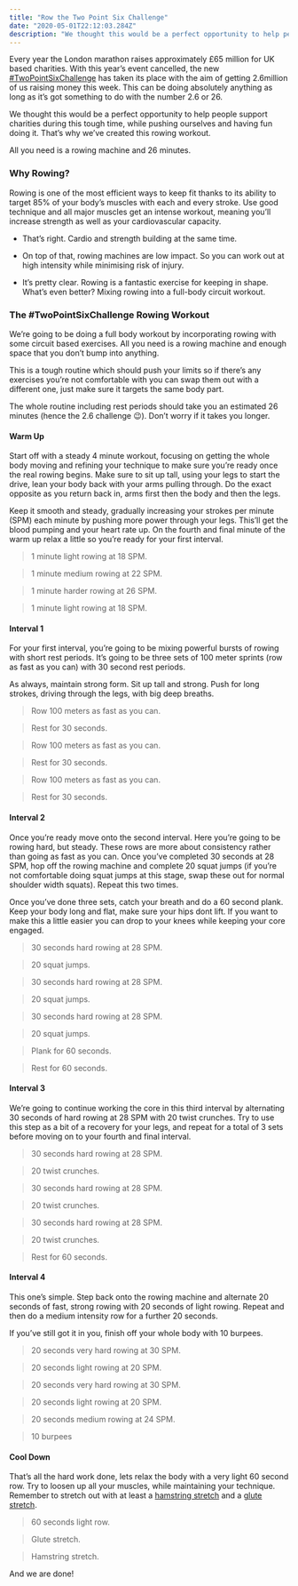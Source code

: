 ```yaml
---
title: "Row the Two Point Six Challenge"
date: "2020-05-01T22:12:03.284Z"
description: "We thought this would be a perfect opportunity to help people support charities during this tough time, while pushing ourselves and having fun doing it. All you need is a rowing machine and 26 minutes."
---
```


Every year the London marathon raises approximately £65 million for UK based charities. With this year’s event cancelled, the new [#TwoPointSixChallenge](https://www.twopointsixchallenge.co.uk/) has taken its place with the aim of getting 2.6million of us raising money this week. This can be doing absolutely anything as long as it’s got something to do with the number 2.6 or 26.

We thought this would be a perfect opportunity to help people support charities during this tough time, while pushing ourselves and having fun doing it. That’s why we’ve created this rowing workout.

All you need is a rowing machine and 26 minutes.

### Why Rowing?

Rowing is one of the most efficient ways to keep fit thanks to its ability to target 85% of your body’s muscles with each and every stroke. Use good technique and all major muscles get an intense workout, meaning you’ll increase strength as well as your cardiovascular capacity.

* That’s right. Cardio and strength building at the same time.

* On top of that, rowing machines are low impact. So you can work out at high intensity while minimising risk of injury.

* It’s pretty clear. Rowing is a fantastic exercise for keeping in shape. What’s even better? Mixing rowing into a full-body circuit workout.

### The #TwoPointSixChallenge Rowing Workout

We’re going to be doing a full body workout by incorporating rowing with some circuit based exercises. All you need is a rowing machine and enough space that you don’t bump into anything.

This is a tough routine which should push your limits so if there’s any exercises you’re not comfortable with you can swap them out with a different one, just make sure it targets the same body part.

The whole routine including rest periods should take you an estimated 26 minutes (hence the 2.6 challenge 😉). Don’t worry if it takes you longer.

#### Warm Up

Start off with a steady 4 minute workout, focusing on getting the whole body moving and refining your technique to make sure you’re ready once the real rowing begins. Make sure to sit up tall, using your legs to start the drive, lean your body back with your arms pulling through. Do the exact opposite as you return back in, arms first then the body and then the legs.

Keep it smooth and steady, gradually increasing your strokes per minute (SPM) each minute by pushing more power through your legs. This’ll get the blood pumping and your heart rate up. On the fourth and final minute of the warm up relax a little so you’re ready for your first interval.

> 1 minute light rowing at 18 SPM.

> 1 minute medium rowing at 22 SPM.

> 1 minute harder rowing at 26 SPM.

> 1 minute light rowing at 18 SPM.

#### Interval 1

For your first interval, you’re going to be mixing powerful bursts of rowing with short rest periods. It’s going to be three sets of 100 meter sprints (row as fast as you can) with 30 second rest periods.

As always, maintain strong form. Sit up tall and strong. Push for long strokes, driving through the legs, with big deep breaths.

> Row 100 meters as fast as you can.

> Rest for 30 seconds.

> Row 100 meters as fast as you can.

> Rest for 30 seconds.

> Row 100 meters as fast as you can.

> Rest for 30 seconds.

#### Interval 2

Once you’re ready move onto the second interval. Here you’re going to be rowing hard, but steady. These rows are more about consistency rather than going as fast as you can. Once you’ve completed 30 seconds at 28 SPM, hop off the rowing machine and complete 20 squat jumps (if you’re not comfortable doing squat jumps at this stage, swap these out for normal shoulder width squats). Repeat this two times.

Once you’ve done three sets, catch your breath and do a 60 second plank. Keep your body long and flat, make sure your hips dont lift. If you want to make this a little easier you can drop to your knees while keeping your core engaged.

> 30 seconds hard rowing at 28 SPM.

> 20 squat jumps.

> 30 seconds hard rowing at 28 SPM.

> 20 squat jumps.

> 30 seconds hard rowing at 28 SPM.

> 20 squat jumps.

> Plank for 60 seconds.

> Rest for 60 seconds.

#### Interval 3

We’re going to continue working the core in this third interval by alternating 30 seconds of hard rowing at 28 SPM with 20 twist crunches. Try to use this step as a bit of a recovery for your legs, and repeat for a total of 3 sets before moving on to your fourth and final interval.

>30 seconds hard rowing at 28 SPM.

>20 twist crunches.

>30 seconds hard rowing at 28 SPM.

>20 twist crunches.

>30 seconds hard rowing at 28 SPM.

>20 twist crunches.

>Rest for 60 seconds.

#### Interval 4

This one’s simple. Step back onto the rowing machine and alternate 20 seconds of fast, strong rowing with 20 seconds of light rowing. Repeat and then do a medium intensity row for a further 20 seconds.

If you’ve still got it in you, finish off your whole body with 10 burpees.

> 20 seconds very hard rowing at 30 SPM.

> 20 seconds light rowing at 20 SPM.

> 20 seconds very hard rowing at 30 SPM.

> 20 seconds light rowing at 20 SPM.

> 20 seconds medium rowing at 24 SPM.

> 10 burpees

#### Cool Down

That’s all the hard work done, lets relax the body with a very light 60 second row. Try to loosen up all your muscles, while maintaining your technique. Remember to stretch out with at least a [hamstring stretch](https://www.medicalnewstoday.com/articles/323703) and a [glute stretch](https://www.youtube.com/watch?v=gE6mJ0VjK7Y).

> 60 seconds light row.

> Glute stretch.

> Hamstring stretch.

And we are done!




